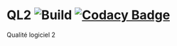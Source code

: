 # QL2 ![Build](https://travis-ci.org/steven9neuf/QL2.svg?branch=master) [![Codacy Badge](https://api.codacy.com/project/badge/Grade/7d7efccc7ca149758c3315a745449bbc)](https://www.codacy.com/app/steven9neuf/QL2?utm_source=github.com&amp;utm_medium=referral&amp;utm_content=steven9neuf/QL2&amp;utm_campaign=Badge_Grade)

Qualité logiciel 2



